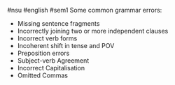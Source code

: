 #nsu #english #sem1 
Some common grammar errors:
- Missing sentence fragments 
- Incorrectly joining two or more independent clauses
- Incorrect verb forms
- Incoherent shift in tense and POV
- Preposition errors
- Subject-verb Agreement
- Incorrect Capitalisation
- Omitted Commas